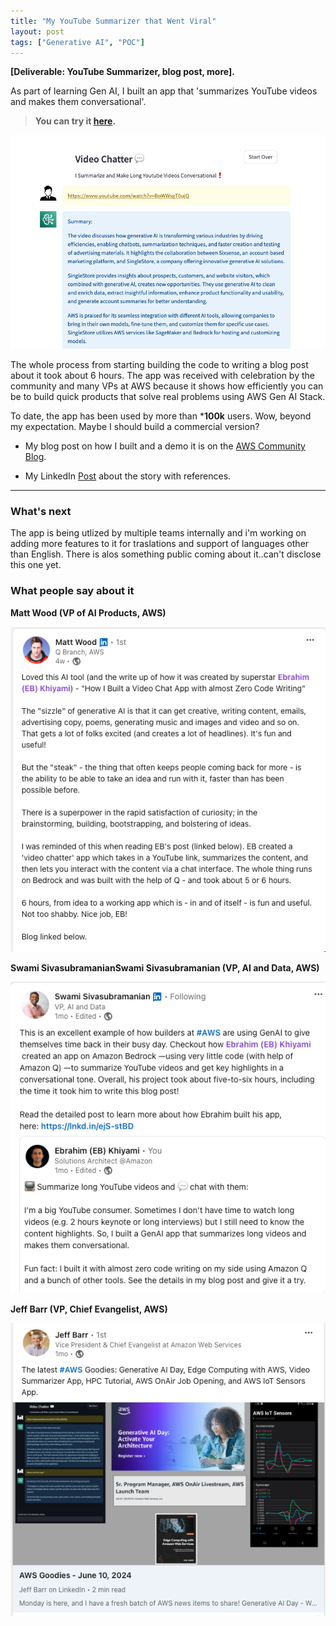 ```yaml
---
title: "My YouTube Summarizer that Went Viral"
layout: post
tags: ["Generative AI", "POC"]
---
```


**[Deliverable: YouTube Summarizer, blog post, more].**

As part of learning Gen AI, I built an app that 'summarizes YouTube videos and makes them conversational'.

> **You can try it [here](https://video-chat.streamlit.app/).**

  <img src="/assets/video-chat.png" alt="Video Chat App">


The whole process from starting building the code to writing a blog post about it took about 6 hours. The app was received with celebration by the community and many VPs at AWS because it shows how efficiently you can be to build quick products that solve real problems using AWS Gen AI Stack.

To date, the app has been used by more than ***100k** users. Wow, beyond my expectation. Maybe I should build a commercial version?

- My blog post on how I built and a demo it is on the [AWS Community Blog](https://community.aws/content/2hPtf0UuIXSLqJk5MKolbOoA7Qv/how-i-built-a-video-chatter-app-with-almost-zero-code?lang=en).

- My LinkedIn [Post](https://www.linkedin.com/in/eb-khiyami/recent-activity/all/) about the story with references.

***

### What's next

The app is being utlized by multiple teams internally and i'm working on adding more features to it for traslations and support of languages other than English. There is alos something public coming about it..can't disclose this one yet. 

### What people say about it

**Matt Wood (VP of AI Products, AWS)**

  <img src="/assets/video-chat-matt.png" alt="Video Chat App">

**Swami SivasubramanianSwami Sivasubramanian (VP, AI and Data, AWS)**

  <img src="/assets/video-chat-swami.png" alt="Video Chat App">

**Jeff Barr (VP, Chief Evangelist, AWS)**

  <img src="/assets/video-chat-jeff.png" alt="Video Chat App">
